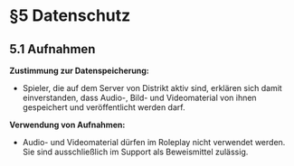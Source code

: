# §5 Datenschutz

## 5.1 Aufnahmen
**Zustimmung zur Datenspeicherung:**

- Spieler, die auf dem Server von Distrikt aktiv sind, erklären sich damit einverstanden, dass Audio-, Bild- und Videomaterial von ihnen gespeichert und veröffentlicht werden darf.

**Verwendung von Aufnahmen:**

- Audio- und Videomaterial dürfen im Roleplay nicht verwendet werden. Sie sind ausschließlich im Support als Beweismittel zulässig.
